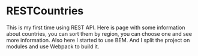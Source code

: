 # RESTCountries

This is my first time using REST API. Here is page with some information about countries, you can sort them by region, you can choose one
and see more information. Also here I started to use BEM. And I split the project on modules and use Webpack to build it.
